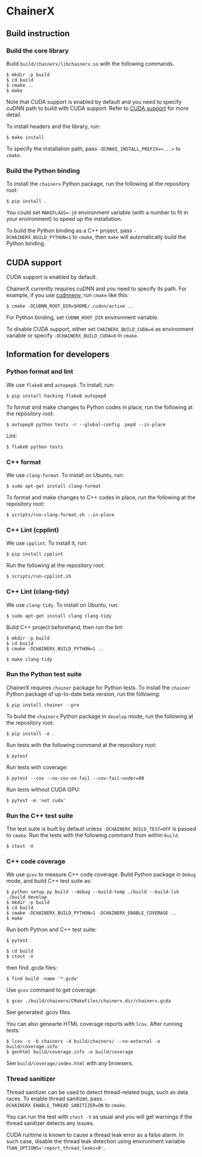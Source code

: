 # ChainerX

## Build instruction

### Build the core library

Build `build/chainerx/libchainerx.so` with the following commands.

```shell-session
$ mkdir -p build
$ cd build
$ cmake ..
$ make
```

Note that CUDA support is enabled by default and you need to specify cuDNN path to build with CUDA support.
Refer to [CUDA support](#cuda-support) for more detail.

To install headers and the library, run:

```shell-session
$ make install
```

To specify the installation path, pass `-DCMAKE_INSTALL_PREFIX=<...>` to `cmake`.

### Build the Python binding

To install the `chainerx` Python package, run the following at the repository root:

```shell-session
$ pip install .
```

You could set `MAKEFLAGS=-j8` environment variable (with a number to fit in your environment) to speed up the installation.

To build the Python binding as a C++ project, pass `-DCHAINERX_BUILD_PYTHON=1` to `cmake`,
then `make` will automatically build the Python binding.

## CUDA support

CUDA support is enabled by default.

ChainerX currently requires cuDNN and you need to specify its path.
For example, if you use [cudnnenv](https://github.com/unnonouno/cudnnenv), run `cmake` like this:

```shell-session
$ cmake -DCUDNN_ROOT_DIR=$HOME/.cudnn/active ..
```

For Python binding, set `CUDNN_ROOT_DIR` environment variable.

To disable CUDA support, either set `CHAINERX_BUILD_CUDA=0` as environment variable or specify `-DCHAINERX_BUILD_CUDA=0` in `cmake`.

## Information for developers

### Python format and lint

We use `flake8` and `autopep8`. To install, run:

```
$ pip install hacking flake8 autopep8
```

To format and make changes to Python codes in place, run the following at the repository root:

```
$ autopep8 python tests -r --global-config .pep8 --in-place
```

Lint:

```
$ flake8 python tests
```

### C++ format

We use `clang-format`. To install on Ubuntu, run:

```
$ sudo apt-get install clang-format
```

To format and make changes to C++ codes in place, run the following at the repository root:

```shell-session
$ scripts/run-clang-format.sh --in-place
```

### C++ Lint (cpplint)

We use `cpplint`. To install it, run:

```shell-session
$ pip install cpplint
```

Run the following at the repository root:

```shell-session
$ scripts/run-cpplint.sh
```

### C++ Lint (clang-tidy)

We use `clang-tidy`. To install on Ubuntu, run:

```
$ sudo apt-get install clang clang-tidy
```

Build C++ project beforehand, then run the lint:

```
$ mkdir -p build
$ cd build
$ cmake -DCHAINERX_BUILD_PYTHON=1 ..

$ make clang-tidy
```

### Run the Python test suite

ChainerX requires `chainer` package for Python tests. To install the `chainer` Python package of up-to-date beta version, run the following:

```shell-session
$ pip install chainer --pre
```

To build the `chainerx` Python package in `develop` mode, run the following at the repository root:

```shell-session
$ pip install -e .
```

Run tests with the following command at the repository root:

```shell-session
$ pytest
```

Run tests with coverage:

```shell-session
$ pytest --cov --no-cov-on-fail --cov-fail-under=80
```

Run tests without CUDA GPU:

```shell-session
$ pytest -m 'not cuda'
```

### Run the C++ test suite

The test suite is built by default unless `-DCHAINERX_BUILD_TEST=OFF` is passed to `cmake`.
Run the tests with the following command from within `build`.

```shell-session
$ ctest -V
```

### C++ code coverage

We use `gcov` to measure C++ code coverage.
Build Python package in `Debug` mode, and build C++ test suite as:

```
$ python setup.py build --debug --build-temp ./build --build-lib ./build develop
$ mkdir -p build
$ cd build
$ cmake -DCHAINERX_BUILD_PYTHON=1 -DCHAINERX_ENABLE_COVERAGE ..
$ make
```

Run both Python and C++ test suite:

```shell-session
$ pytest

$ cd build
$ ctest -V
```

then find .gcda files:

```shell-session
$ find build -name '*.gcda'
```

Use `gcov` command to get coverage:

```shell-session
$ gcov ./build/chainerx/CMakeFiles/chainerx.dir/chainerx.gcda
```

See generated .gcov files.

You can also genearte HTML coverage reports with `lcov`. After running tests:

```shell-session
$ lcov -c -b chainerx -d build/chainerx/ --no-external -o build/coverage.info
$ genhtml build/coverage.info -o build/coverage
```

See `build/coverage/index.html` with any browsers.

### Thread sanitizer

Thread sanitizer can be used to detect thread-related bugs, such as data races.
To enable thread sanitizer, pass `-DCHAINERX_ENABLE_THREAD_SANITIZER=ON` to `cmake`.

You can run the test with `ctest -V` as usual and you will get warnings if the thread sanitizer detects any issues.

CUDA runtime is known to cause a thread leak error as a false alarm.
In such case, disable the thread leak detection using environment variable `TSAN_OPTIONS='report_thread_leaks=0'`.
